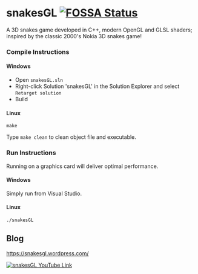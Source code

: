 # snakesGL [![FOSSA Status](https://app.fossa.io/api/projects/git%2Bgithub.com%2FRajdeepKonwar%2FsnakesGL.svg?type=shield)](https://app.fossa.io/projects/git%2Bgithub.com%2FRajdeepKonwar%2FsnakesGL?ref=badge_shield)
A 3D snakes game developed in C++, modern OpenGL and GLSL shaders; inspired by the classic 2000's Nokia 3D snakes game!

### Compile Instructions
#### Windows
* Open `snakesGL.sln`
* Right-click Solution 'snakesGL' in the Solution Explorer and select `Retarget solution`
* Build

#### Linux
```
make
```
Type `make clean` to clean object file and executable.

### Run Instructions
Running on a graphics card will deliver optimal performance.

#### Windows
Simply run from Visual Studio.

#### Linux
```
./snakesGL
```

## Blog
https://snakesgl.wordpress.com/


[![snakesGL YouTube Link](https://img.youtube.com/vi/DJgKYX8bxGo/0.jpg)](https://youtu.be/8wXGL-_3SBg)
